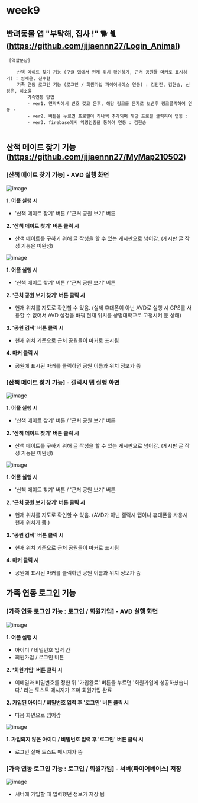 # week9

## 반려동물 앱 "부탁해, 집사 !" 🐕 🐈 (https://github.com/jjjaennn27/Login_Animal)
<pre><code> [역할분담]   

    산책 메이트 찾기 기능 (구글 맵에서 현재 위치 확인하기, 근처 공원들 마커로 표시하기) : 임재은, 진수현
    가족 연동 로그인 기능 (로그인 / 회원가입 파이어베이스 연동) : 김민진, 김현승, 신정은, 이소윤
        가족연동 방법
        - ver1. 연락처에서 번호 갖고 온후, 해당 링크를 문자로 보낸후 링크클릭하여 연동 :
        - ver2. 버튼을 누르면 프로필이 하나씩 추가되며 해당 프로필 클릭하여 연동 :
        - ver3. firebase에서 익명인증을 통하여 연동 : 김현승

</code></pre>

## 산책 메이트 찾기 기능 (https://github.com/jjjaennn27/MyMap210502)

### [산책 메이트 찾기 기능] - AVD 실행 화면
![image](https://user-images.githubusercontent.com/79950380/116843904-60eae280-ac1c-11eb-886b-b08d1ebe73af.png)

**1. 어플 실행 시**  
* '산책 메이트 찾기' 버튼 / '근처 공원 보기' 버튼

**2. '산책 메이트 찾기' 버튼 클릭 시**   
* 산책 메이트를 구하기 위해 글 작성을 할 수 있는 게시판으로 넘어감.  (게시판 글 작성 기능은 미완성) 

![image](https://user-images.githubusercontent.com/79950380/116844121-2170c600-ac1d-11eb-8045-7450015a38d4.png)

**1. 어플 실행 시**  
* '산책 메이트 찾기' 버튼 / '근처 공원 보기' 버튼

**2. '근처 공원 보기 찾기' 버튼 클릭 시**   
* 현재 위치를 지도로 확인할 수 있음. (실제 휴대폰이 아닌 AVD로 실행 시 GPS를 사용할 수 없어서 AVD 설정을 바꿔 현재 위치를 상명대학교로 고정시켜 둔 상태)

**3. '공원 검색' 버튼 클릭 시**   
* 현재 위치 기준으로 근처 공원들이 마커로 표시됨

**4. 마커 클릭 시**   
* 공원에 표시된 마커를 클릭하면 공원 이름과 위치 정보가 뜸

### [산책 메이트 찾기 기능] - 갤럭시 탭 실행 화면
![image](https://user-images.githubusercontent.com/79950380/116844377-e8852100-ac1d-11eb-8ceb-fa3eaf9da8d1.png)

**1. 어플 실행 시**  
* '산책 메이트 찾기' 버튼 / '근처 공원 보기' 버튼

**2. '산책 메이트 찾기' 버튼 클릭 시**   
* 산책 메이트를 구하기 위해 글 작성을 할 수 있는 게시판으로 넘어감. (게시판 글 작성 기능은 미완성) 

![image](https://user-images.githubusercontent.com/79950380/116844400-f8046a00-ac1d-11eb-8b12-0256f369f543.png)

**1. 어플 실행 시**  
* '산책 메이트 찾기' 버튼 / '근처 공원 보기' 버튼

**2. '근처 공원 보기 찾기' 버튼 클릭 시**   
* 현재 위치를 지도로 확인할 수 있음. (AVD가 아닌 갤럭시 탭이나 휴대폰을 사용시 현재 위치가 뜸.)

**3. '공원 검색' 버튼 클릭 시**   
* 현재 위치 기준으로 근처 공원들이 마커로 표시됨

**4. 마커 클릭 시**   
* 공원에 표시된 마커를 클릭하면 공원 이름과 위치 정보가 뜸

## 가족 연동 로그인 기능

### [가족 연동 로그인 기능 : 로그인 / 회원가입] - AVD 실행 화면

![image](https://user-images.githubusercontent.com/79950380/116847086-cc38b280-ac24-11eb-9df8-062d4dd931ac.png)

**1. 어플 실행 시**  
* 아이디 / 비밀번호 입력 칸
* 회원가입 / 로그인 버튼

**2. '회원가입' 버튼 클릭 시**  
* 이메일과 비밀번호를 정한 뒤 '가입완료' 버튼을 누르면 '회원가입에 성공하셨습니다.' 라는 토스트 메시지가 뜨며 회원가입 완료 

**2. 가입된 아이디 / 비밀번호 입력 후 '로그인' 버튼 클릭 시**  
* 다음 화면으로 넘어감


![image](https://user-images.githubusercontent.com/79950380/116846887-516f9780-ac24-11eb-8c95-9e939982790d.png)

**1. 가입되지 않은 아이디 / 비밀번호 입력 후 '로그인' 버튼 클릭 시**  
* 로그인 실패 토스트 메시지가 뜸


### [가족 연동 로그인 기능 : 로그인 / 회원가입] - 서버(파이어베이스) 저장 

![image](https://user-images.githubusercontent.com/79950380/116847388-63056f00-ac25-11eb-8c85-2b1666d32dc1.png)

* 서버에 가입할 때 입력했던 정보가 저장 됨



